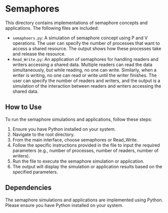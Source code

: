 # Semaphores

This directory contains implementations of semaphore concepts and applications. The following files are included:

- `semaphoers.py`: A simulation of semaphore concept using P and V operations. The user can specify the number of processes that want to access a shared resource. The output shows how these processes take and release the resource.
- `Read_Write.py`: An application of semaphores for handling readers and writers accessing a shared data. Multiple readers can read the data simultaneously, but while reading, no one can write. Similarly, when a writer is writing, no one can read or write until the writer finishes. The user can specify the number of readers and writers, and the output is a simulation of the interaction between readers and writers accessing the shared data.

## How to Use

To run the semaphore simulations and applications, follow these steps:

1. Ensure you have Python installed on your system.
2. Navigate to the root directory.
3. From the main interface, choose semaphores or Read_Write.
4. Follow the specific instructions provided in the file to input the required parameters (e.g., number of processes, number of readers, number of writers).
5. Run the file to execute the semaphore simulation or application.
6. The output will display the simulation or application results based on the specified parameters.

## Dependencies

The semaphore simulations and applications are implemented using Python. Please ensure you have Python installed on your system.
